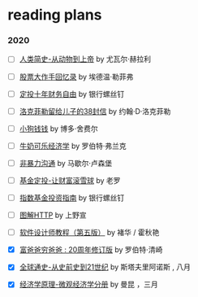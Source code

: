 # reading plans

### 2020

- [ ]  [人类简史-从动物到上帝](https://book.douban.com/subject/26953606/)  by 尤瓦尔·赫拉利

- [ ]  [股票大作手回忆录](https://book.douban.com/subject/27601129/)  by 埃德温·勒菲弗

- [ ]  [定投十年财务自由](https://book.douban.com/subject/34836784/)  by 银行螺丝钉

- [ ]  [洛克菲勒留给儿子的38封信](https://book.douban.com/subject/1161817/)  by 约翰·D·洛克菲勒

- [ ]  [小狗钱钱](https://book.douban.com/subject/3576486/)  by 博多·舍费尔

- [ ]  [牛奶可乐经济学](https://book.douban.com/subject/26979305/)  by 罗伯特·弗兰克

- [ ]  [非暴力沟通](https://book.douban.com/subject/30761952/)  by 马歇尔·卢森堡
  
- [ ]  [基金定投-让财富滚雪球](https://book.douban.com/subject/30364214/)  by 老罗

- [ ]  [指数基金投资指南](https://book.douban.com/subject/27204860/)  by 银行螺丝钉

- [ ]  [图解HTTP](https://book.douban.com/subject/25863515/)  by 上野宣

- [ ]  [软件设计师教程（第五版）](https://book.douban.com/subject/30354729/)  by 褚华 / 霍秋艳

- [x]  [富爸爸穷爸爸 : 20周年修订版](https://book.douban.com/subject/27153484/)  by 罗伯特·清崎

- [x]  [全球通史-从史前史到21世纪](https://book.douban.com/subject/10583099/)  by 斯塔夫里阿诺斯 , 八月

- [x]  [经济学原理-微观经济学分册](https://book.douban.com/subject/26435630/)  by 曼昆 ，三月







